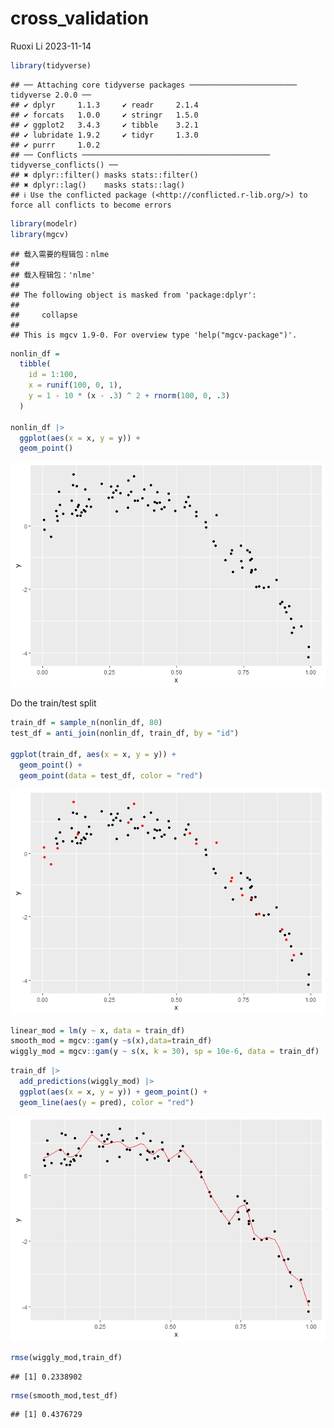 cross_validation
================
Ruoxi Li
2023-11-14

``` r
library(tidyverse)
```

    ## ── Attaching core tidyverse packages ──────────────────────── tidyverse 2.0.0 ──
    ## ✔ dplyr     1.1.3     ✔ readr     2.1.4
    ## ✔ forcats   1.0.0     ✔ stringr   1.5.0
    ## ✔ ggplot2   3.4.3     ✔ tibble    3.2.1
    ## ✔ lubridate 1.9.2     ✔ tidyr     1.3.0
    ## ✔ purrr     1.0.2     
    ## ── Conflicts ────────────────────────────────────────── tidyverse_conflicts() ──
    ## ✖ dplyr::filter() masks stats::filter()
    ## ✖ dplyr::lag()    masks stats::lag()
    ## ℹ Use the conflicted package (<http://conflicted.r-lib.org/>) to force all conflicts to become errors

``` r
library(modelr)
library(mgcv)
```

    ## 载入需要的程辑包：nlme
    ## 
    ## 载入程辑包：'nlme'
    ## 
    ## The following object is masked from 'package:dplyr':
    ## 
    ##     collapse
    ## 
    ## This is mgcv 1.9-0. For overview type 'help("mgcv-package")'.

``` r
nonlin_df = 
  tibble(
    id = 1:100,
    x = runif(100, 0, 1),
    y = 1 - 10 * (x - .3) ^ 2 + rnorm(100, 0, .3)
  )

nonlin_df |> 
  ggplot(aes(x = x, y = y)) + 
  geom_point()
```

![](cross_validation_files/figure-gfm/unnamed-chunk-2-1.png)<!-- -->

Do the train/test split

``` r
train_df = sample_n(nonlin_df, 80)
test_df = anti_join(nonlin_df, train_df, by = "id")

ggplot(train_df, aes(x = x, y = y)) + 
  geom_point() + 
  geom_point(data = test_df, color = "red")
```

![](cross_validation_files/figure-gfm/unnamed-chunk-3-1.png)<!-- -->

``` r
linear_mod = lm(y ~ x, data = train_df)
smooth_mod = mgcv::gam(y ~s(x),data=train_df)
wiggly_mod = mgcv::gam(y ~ s(x, k = 30), sp = 10e-6, data = train_df)
```

``` r
train_df |> 
  add_predictions(wiggly_mod) |> 
  ggplot(aes(x = x, y = y)) + geom_point() + 
  geom_line(aes(y = pred), color = "red")
```

![](cross_validation_files/figure-gfm/unnamed-chunk-5-1.png)<!-- -->

``` r
rmse(wiggly_mod,train_df)
```

    ## [1] 0.2338902

``` r
rmse(smooth_mod,test_df)
```

    ## [1] 0.4376729
